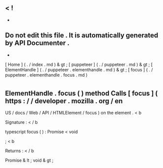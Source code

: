 <
!
-
-
Do
not
edit
this
file
.
It
is
automatically
generated
by
API
Documenter
.
-
-
>
[
Home
]
(
.
/
index
.
md
)
&
gt
;
[
puppeteer
]
(
.
/
puppeteer
.
md
)
&
gt
;
[
ElementHandle
]
(
.
/
puppeteer
.
elementhandle
.
md
)
&
gt
;
[
focus
]
(
.
/
puppeteer
.
elementhandle
.
focus
.
md
)
#
#
ElementHandle
.
focus
(
)
method
Calls
[
focus
]
(
https
:
/
/
developer
.
mozilla
.
org
/
en
-
US
/
docs
/
Web
/
API
/
HTMLElement
/
focus
)
on
the
element
.
<
b
>
Signature
:
<
/
b
>
typescript
focus
(
)
:
Promise
<
void
>
;
<
b
>
Returns
:
<
/
b
>
Promise
&
lt
;
void
&
gt
;
